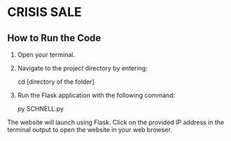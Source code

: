 # CRISIS SALE

How to Run the Code
-------------------

1. Open your terminal.
2. Navigate to the project directory by entering:

   cd [directory of the folder]

3. Run the Flask application with the following command:

   py SCHNELL.py

The website will launch using Flask. Click on the provided IP address in the terminal output to open the website in your web browser.
